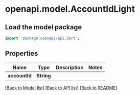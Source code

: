 # openapi.model.AccountIdLight

## Load the model package
```dart
import 'package:openapi/api.dart';
```

## Properties
Name | Type | Description | Notes
------------ | ------------- | ------------- | -------------
**accountId** | **String** |  | 

[[Back to Model list]](../README.md#documentation-for-models) [[Back to API list]](../README.md#documentation-for-api-endpoints) [[Back to README]](../README.md)



